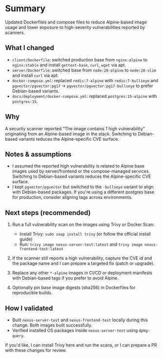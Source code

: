 # Summary

Updated Dockerfiles and compose files to reduce Alpine-based image usage and lower exposure to high-severity vulnerabilities reported by scanners.

## What I changed

- `client/Dockerfile`: switched production base from `nginx:alpine` to `nginx:stable` and install `gettext-base`, `curl`, `wget` via apt.
- `server/Dockerfile`: switched base from `node:20-alpine` to `node:20-slim` and install `curl` via apt.
- `docker-compose.yml`: replaced `redis:7-alpine` with `redis:7-bullseye` and `pgvector/pgvector:pg17` -> `pgvector/pgvector:pg17-bullseye` to prefer Debian-based variants.
- `docs/deployment/docker-compose.yml`: replaced `postgres:15-alpine` with `postgres:15`.

## Why

 A security scanner reported "The image contains 1 high vulnerability" originating from an Alpine-based image in the stack. Switching to Debian-based variants reduces the Alpine-specific CVE surface.

## Notes & assumptions

- I assumed the reported high vulnerability is related to Alpine base images used by server/frontend or the compose-managed services. Switching to Debian-based variants reduces the Alpine-specific CVE surface.
- I kept `pgvector/pgvector` but switched to the `-bullseye` variant to align with Debian-based packages. If you're using a different postgres base for production, consider aligning tags across environments.

## Next steps (recommended)

 1. Run a full vulnerability scan on the images using Trivy or Docker Scan:

    - Install Trivy: `sudo snap install trivy` (or follow the official install guide)
    - Run: `trivy image nexus-server-test:latest` and `trivy image nexus-frontend-test:latest`

 2. If the scanner still reports a high vulnerability, capture the CVE id and the package name and I can prepare a targeted fix (patch or upgrade).

 3. Replace any other `*-alpine` images in CI/CD or deployment manifests with Debian-based tags if you prefer to avoid Alpine.

 4. Optionally pin base image digests (sha256) in Dockerfiles for reproducible builds.

## How I validated

- Built `nexus-server-test` and `nexus-frontend-test` locally during this change. Both images built successfully.
- Verified installed OS packages inside `nexus-server-test` using `dpkg-query`.

If you'd like, I can install Trivy here and run the scans, or I can prepare a PR with these changes for review.
